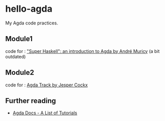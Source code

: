 # hello-agda
My Agda code practices.


## Module1

code for : ["Super Haskell": an introduction to Agda by André Muricy](https://www.youtube.com/watch?v=OSDgVxdP20g)
(a bit outdated)

## Module2

code for : [Agda Track by Jesper Cockx](https://www.youtube.com/watch?v=AVRsH_YH7XU) 

## Further reading

- [Agda Docs - A List of Tutorials](https://agda.readthedocs.io/en/latest/getting-started/tutorial-list.html)
